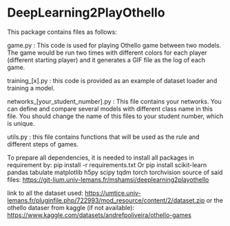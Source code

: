 # DeepLearning2PlayOthello


This package contains files as follows:

game.py : This code is used for playing Othello game between two models. The game would be run two times with different colors for each player (different starting player) and it generates a GIF file as the log of each game.

training_[x].py : this code is provided as an example of dataset loader and training a model.
 
networks_[your_student_number].py : This file contains your networks. You can define and compare several models with different class name in this file. You should change the name of this files to your student number, which is unique.

utils.py	: this file contains functions that will be used as the rule and different steps of games.


To prepare all dependencies, it is needed to install all packages in requirement by:
	pip install -r requirements.txt
Or
	pip install scikit-learn pandas tabulate matplotlib h5py scipy tqdm torch torchvision
source of said files:
	https://git-lium.univ-lemans.fr/mshamsi/deeplearning2playothello
	
link to all the dataset used:
	https://umtice.univ-lemans.fr/pluginfile.php/722993/mod_resource/content/2/dataset.zip
or the othello dataser from kaggle (if not available):
	https://www.kaggle.com/datasets/andrefpoliveira/othello-games
